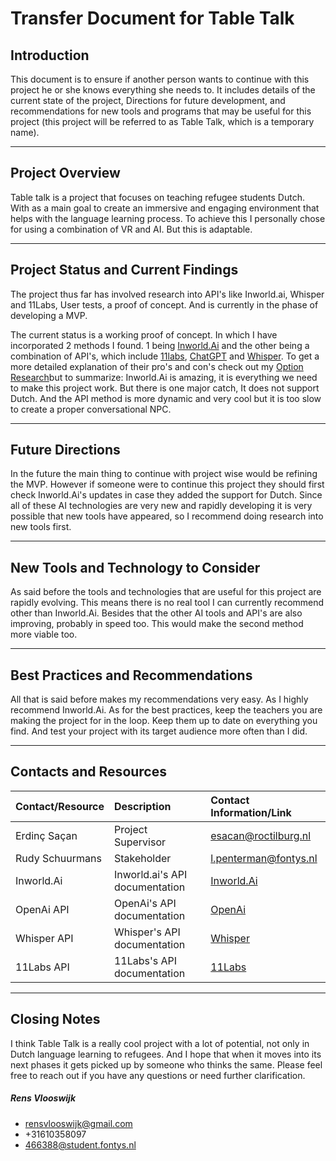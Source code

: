 
# Transfer Document for Table Talk

## Introduction
This document is to ensure if another person wants to continue with this project he or she knows everything she needs to. It includes details of the current state of the project, Directions for future development, and recommendations for new tools and programs that may be useful for this project (this project will be referred to as Table Talk, which is a temporary name).

---
## Project Overview

Table talk is a project that focuses on teaching refugee students Dutch. With as a main goal to create an immersive and engaging environment that helps with the language learning process.
To achieve this I personally chose for using a combination of VR and AI. But this is adaptable.

---
## Project Status and Current Findings

The project thus far has involved research into API's like Inworld.ai, Whisper and 11Labs, User tests, a proof of concept. And is currently in the phase of developing a MVP. 

The current status is a working proof of concept. In which I have incorporated 2 methods I found.
1 being [Inworld.Ai](Inworld.Ai.md) and the other being a combination of API's, which include [11labs](11Labs.md), [ChatGPT](ChatGTPT%20API.md) and [Whisper](Whisper.md). To get a more detailed explanation of their pro's and con's check out my [Option Research](OptionResearch.md)but to summarize: Inworld.Ai is amazing, it is everything we need to make this project work. But there is one major catch, It does not support Dutch. And the API method is more dynamic and very cool but it is too slow to create a proper conversational NPC.

---
## Future Directions

In the future the main thing to continue with project wise would be refining the MVP. However if someone were to continue this project they should first check Inworld.Ai's updates in case they added the support for Dutch. Since all of these AI technologies are very new and rapidly developing it is very possible that new tools have appeared, so I recommend doing research into new tools first.

---
## New Tools and Technology to Consider

As said before the tools and technologies that are useful for this project are rapidly evolving. This means there is no real tool I can currently recommend other than Inworld.Ai. 
Besides that the other AI tools and API's are also improving, probably in speed too. This would make the second method more viable too.

---
## Best Practices and Recommendations

All that is said before makes my recommendations very easy. As I highly recommend Inworld.Ai. As for the best practices, keep the teachers you are making the project for in the loop. Keep them up to date on everything you find. And test your project with its target audience more often than I did.

---
## Contacts and Resources

| Contact/Resource | Description | Contact Information/Link |
| :--- | :--- | :--- |
| Erdinç Saçan | Project Supervisor | esacan@roctilburg.nl |
| Rudy Schuurmans | Stakeholder | l.penterman@fontys.nl |
| Inworld.Ai | Inworld.ai's API documentation | [Inworld.Ai](https://docs.inworld.ai/docs/tutorial-integrations/Unity/get-started/) |
| OpenAi API | OpenAi's API documentation | [OpenAi](https://platform.openai.com/docs/introduction) |
| Whisper API | Whisper's API documentation | [Whisper](https://openai.com/blog/introducing-chatgpt-and-whisper-apis) |
| 11Labs API | 11Labs's API documentation | [11Labs](https://docs.elevenlabs.io/welcome/introduction) |

---
## Closing Notes

I think Table Talk is a really cool project with a lot of potential, not only in Dutch language learning to refugees. And I hope that when it moves into its next phases it gets picked up by someone who thinks the same. Please feel free to reach out if you have any questions or need further clarification.
##### Rens Vlooswijk
- rensvlooswijk@gmail.com
- +31610358097
- 466388@student.fontys.nl
